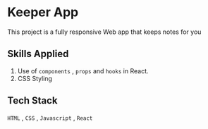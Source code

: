 # Keeper App

This project is a fully responsive Web app that keeps notes for you

## Skills Applied

1. Use of `components` , `props` and `hooks` in React.
2. CSS Styling

## Tech Stack
`HTML` , `CSS` , `Javascript` , `React`
